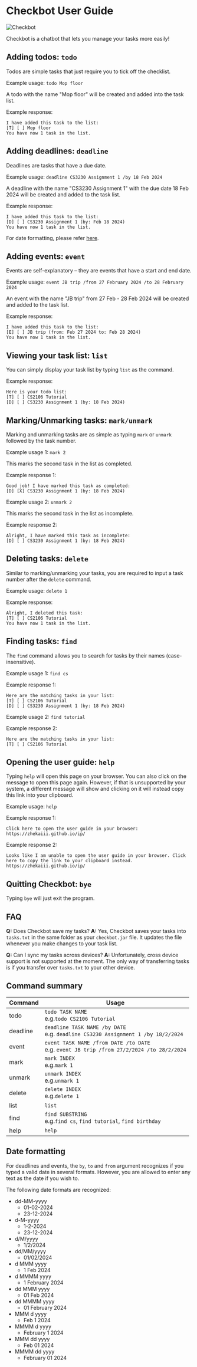 # Checkbot User Guide

![Checkbot](./Ui.png)

Checkbot is a chatbot that lets you manage your tasks more easily!

## Adding todos: `todo`

Todos are simple tasks that just require you to tick off the checklist.

Example usage: `todo Mop floor`

A todo with the name "Mop floor" will be created and added into the task list.

Example response:

```
I have added this task to the list:
[T] [ ] Mop floor
You have now 1 task in the list.
```

## Adding deadlines: `deadline`

Deadlines are tasks that have a due date.

Example usage: `deadline CS3230 Assignment 1 /by 18 Feb 2024`

A deadline with the name "CS3230 Assignment 1" with the due date 18 Feb 2024 will be created and added to the task list.

Example response:

```
I have added this task to the list:
[D] [ ] CS3230 Assignment 1 (by: Feb 18 2024)
You have now 1 task in the list.
```

For date formatting, please refer [here](#date-formatting).

## Adding events: `event`

Events are self-explanatory – they are events that have a start and end date.

Example usage: `event JB trip /from 27 February 2024 /to 28 February 2024`

An event with the name "JB trip" from 27 Feb - 28 Feb 2024 will be created and added to the task list.

Example response:

```
I have added this task to the list:
[E] [ ] JB trip (from: Feb 27 2024 to: Feb 28 2024)
You have now 1 task in the list.
```

## Viewing your task list: `list`

You can simply display your task list by typing `list` as the command.

Example response:

```
Here is your todo list:
[T] [ ] CS2106 Tutorial
[D] [ ] CS3230 Assignment 1 (by: 18 Feb 2024)
```

## Marking/Unmarking tasks: `mark/unmark`

Marking and unmarking tasks are as simple as typing `mark` or `unmark` followed by the task number.

Example usage 1: `mark 2`

This marks the second task in the list as completed.

Example response 1:

```
Good job! I have marked this task as completed:
[D] [X] CS3230 Assignment 1 (by: 18 Feb 2024)
```

Example usage 2: `unmark 2`

This marks the second task in the list as incomplete.

Example response 2:

```
Alright, I have marked this task as incomplete:
[D] [ ] CS3230 Assignment 1 (by: 18 Feb 2024)
```

## Deleting tasks: `delete`

Similar to marking/unmarking your tasks, you are required to input a task number after the `delete` command.

Example usage: `delete 1`

Example response:

```
Alright, I deleted this task:
[T] [ ] CS2106 Tutorial
You have now 1 task in the list.
```

## Finding tasks: `find`

The `find` command allows you to search for tasks by their names (case-insensitive).

Example usage 1: `find cs`

Example response 1:

```
Here are the matching tasks in your list:
[T] [ ] CS2106 Tutorial
[D] [ ] CS3230 Assignment 1 (by: 18 Feb 2024)
```

Example usage 2: `find tutorial`

Example response 2:

```
Here are the matching tasks in your list:
[T] [ ] CS2106 Tutorial
```

## Opening the user guide: `help`

Typing `help` will open this page on your browser. You can also click on the message to open this page again. However,
if that is unsupported by your system, a different message will show and clicking on it will instead copy this link into
your clipboard.

Example usage: `help`

Example response 1:

```
Click here to open the user guide in your browser:
https://zhekaiii.github.io/ip/
```

Example response 2:

```
Looks like I am unable to open the user guide in your browser. Click here to copy the link to your clipboard instead.
https://zhekaiii.github.io/ip/
```

## Quitting Checkbot: `bye`

Typing `bye` will just exit the program.

## FAQ

**Q:** Does Checkbot save my tasks?
**A:** Yes, Checkbot saves your tasks into `tasks.txt` in the same folder as your `checkbot.jar` file. It updates the
file whenever you make changes to your task list.

**Q:** Can I sync my tasks across devices?
**A:** Unfortunately, cross device support is not supported at the moment. The only way of transferring tasks is if you
transfer over `tasks.txt` to your other device.

## Command summary

| Command  | Usage                                                                                        |
|----------|----------------------------------------------------------------------------------------------|
| todo     | `todo TASK NAME`<br/>e.g.`todo CS2106 Tutorial`                                              |
| deadline | `deadline TASK NAME /by DATE`<br/>e.g. `deadline CS3230 Assignment 1 /by 18/2/2024`          |
| event    | `event TASK NAME /from DATE /to DATE`<br/>e.g. `event JB trip /from 27/2/2024 /to 28/2/2024` |
| mark     | `mark INDEX`<br/>e.g.`mark 1`                                                                |
| unmark   | `unmark INDEX`<br/>e.g.`unmark 1`                                                            |
| delete   | `delete INDEX`<br/>e.g.`delete 1`                                                            |
| list     | `list`                                                                                       |
| find     | `find SUBSTRING`<br/>e.g.`find cs`, `find tutorial`, `find birthday`                         |
| help     | `help`                                                                                       |

## Date formatting

For deadlines and events, the `by`, `to` and `from` argument recognizes if you typed a valid date in several formats.
However, you are allowed to enter any text as the date if you wish to.

The following date formats are recognized:

* dd-MM-yyyy
    * 01-02-2024
    * 23-12-2024
* d-M-yyyy
    * 1-2-2024
    * 23-12-2024
* d/M/yyyy
    * 1/2/2024
* dd/MM/yyyy
    * 01/02/2024
* d MMM yyyy
    * 1 Feb 2024
* d MMMM yyyy
    * 1 February 2024
* dd MMM yyyy
    * 01 Feb 2024
* dd MMMM yyyy
    * 01 February 2024
* MMM d yyyy
    * Feb 1 2024
* MMMM d yyyy
    * February 1 2024
* MMM dd yyyy
    * Feb 01 2024
* MMMM dd yyyy
    * February 01 2024